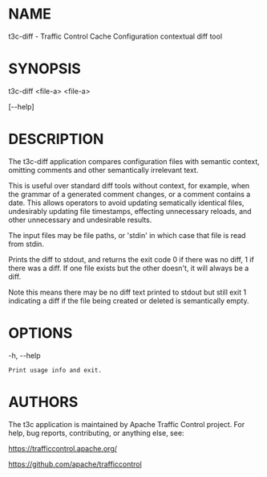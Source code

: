 <!--
    Licensed to the Apache Software Foundation (ASF) under one
    or more contributor license agreements.  See the NOTICE file
    distributed with this work for additional information
    regarding copyright ownership.  The ASF licenses this file
    to you under the Apache License, Version 2.0 (the
    "License"); you may not use this file except in compliance
    with the License.  You may obtain a copy of the License at

      http://www.apache.org/licenses/LICENSE-2.0

    Unless required by applicable law or agreed to in writing,
    software distributed under the License is distributed on an
    "AS IS" BASIS, WITHOUT WARRANTIES OR CONDITIONS OF ANY
    KIND, either express or implied.  See the License for the
    specific language governing permissions and limitations
    under the License.
-->

<!--

  !!!
      This file is both a Github Readme and manpage!
      Please make sure changes appear properly with man,
      and follow man conventions, such as:
      https://www.bell-labs.com/usr/dmr/www/manintro.html

      A primary goal of t3c is to follow POSIX and LSB standards
      and conventions, so it's easy to learn and use by people
      who know Linux and other *nix systems. Providing a proper
      manpage is a big part of that.
  !!!

-->
# NAME

t3c-diff - Traffic Control Cache Configuration contextual diff tool

# SYNOPSIS

t3c-diff &lt;file-a&gt; &lt;file-a&gt;

[&#45;&#45;help]

# DESCRIPTION

The t3c-diff application compares configuration files with semantic context, omitting comments and other semantically irrelevant text.

This is useful over standard diff tools without context, for example, when the grammar of a generated comment changes, or a comment contains a date. This allows operators to avoid updating sematically identical files, undesirably updating file timestamps, effecting unnecessary reloads, and other unnecessary and undesirable results.

The input files may be file paths, or 'stdin' in which case that file is read from stdin.

Prints the diff to stdout, and returns the exit code 0 if there was no diff, 1 if there was a diff.
If one file exists but the other doesn't, it will always be a diff.

Note this means there may be no diff text printed to stdout but still exit 1 indicating a diff
if the file being created or deleted is semantically empty.

# OPTIONS

-h, --help

    Print usage info and exit.

# AUTHORS

The t3c application is maintained by Apache Traffic Control project. For help, bug reports, contributing, or anything else, see:

https://trafficcontrol.apache.org/

https://github.com/apache/trafficcontrol
